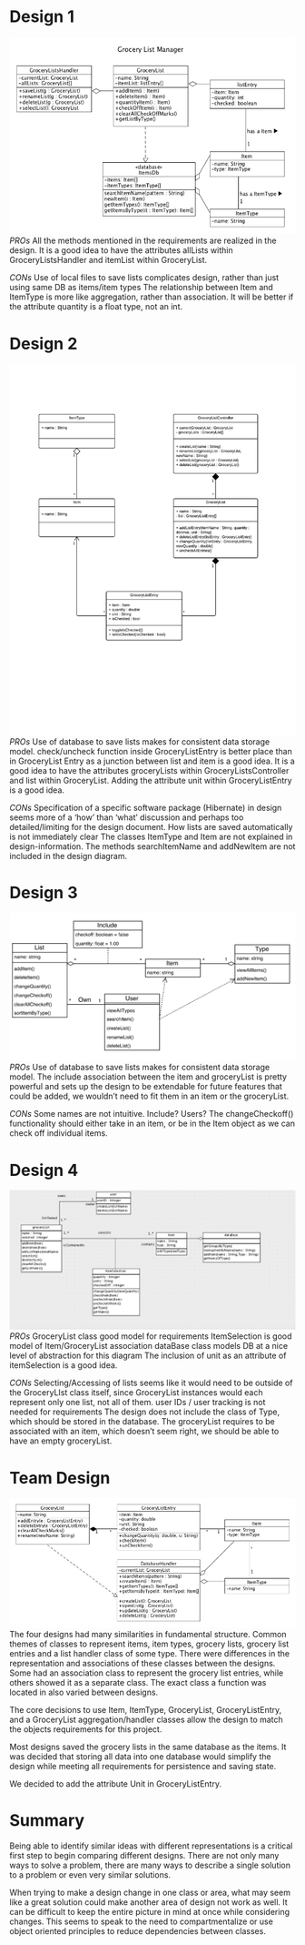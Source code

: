 # Design 1
![Design UML](../Design-Individual/rehlers3/design.png)
*PROs*
All the methods mentioned in the requirements are realized in the design.
It is a good idea to have the attributes allLists within GroceryListsHandler and itemList within GroceryList.

*CONs*
Use of local files to save lists complicates design, rather than just using same DB as items/item types
The relationship between Item and ItemType is more like aggregation, rather than association.
It will be better if the attribute quantity is a float type, not an int.

# Design 2
![Design UML 2](../Design-Individual/tmeares6/design.png)
*PROs*
Use of database to save lists makes for consistent data storage model.
check/uncheck function inside GroceryListEntry is better place than in GroceryList
Entry as a junction between list and item is a good idea.
It is a good idea to have the attributes groceryLists within GroceryListsController and list within GroceryList.
Adding the attribute unit within GroceryListEntry is a good idea.

*CONs*
Specification of a specific software package (Hibernate) in design seems more of a ‘how’ than ‘what’ discussion and perhaps too detailed/limiting for the design document.
How lists are saved automatically is not immediately clear
The classes ItemType and Item are not explained in design-information. 
The methods searchItemName and addNewItem are not included in the design diagram.

# Design 3
![Design UML 3](../Design-Individual/kzhang346/design.png)
*PROs*
Use of database to save lists makes for consistent data storage model.
The include association between the item and groceryList is pretty powerful and sets up the design to be extendable for future features that could be added, we wouldn’t need to fit them in an item or the groceryList.

*CONs*
Some names are not intuitive. Include? Users?
The changeCheckoff() functionality should either take in an item, or be in the Item object as we can check off individual items.

# Design 4
![Design UML 4](../Design-Individual/dsaksena3/design.png)
*PROs*
GroceryList class good model for requirements
ItemSelection is good model of Item/GroceryList association
dataBase class models DB at a nice level of abstraction for this diagram
The inclusion of unit as an attribute of itemSelection is a good idea.

*CONs*
Selecting/Accessing of lists seems like it would need to be outside of the GroceryLIst class itself, since GroceryList instances would each represent only one list, not all of them.
user IDs / user tracking is not needed for requirements
The design does not include the class of Type, which should be stored in the database.
The groceryList requires to be associated with an item, which doesn’t seem right, we should be able to have an empty groceryList.

# Team Design
![Team Design UML](design-team.png)
The four designs had many similarities in fundamental structure. Common themes of classes to represent items, item types, grocery lists, grocery list entries and a list handler class of some type. There were differences in the representation and associations of these classes between the designs. Some had an association class to represent the grocery list entries, while others showed it as a separate class. The exact class a function was located in also varied between designs.

The core decisions to use Item, ItemType, GroceryList, GroceryListEntry, and a GroceryList aggregation/handler classes allow the design to match the objects requirements for this project.

Most designs saved the grocery lists in the same database as the items. It was decided that storing all data into one database would simplify the design while meeting all requirements for persistence and saving state.

We decided to add the attribute Unit in GroceryListEntry.

# Summary
Being able to identify similar ideas with different representations is a critical first step to begin comparing different designs. There are not only many ways to solve a problem, there are many ways to describe a single solution to a problem or even very similar solutions.

When trying to make a design change in one class or area, what may seem like a great solution could make another area of design not work as well. It can be difficult to keep the entire picture in mind at once while considering changes. This seems to speak to the need to compartmentalize or use object oriented principles to reduce dependencies between classes.
